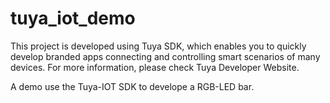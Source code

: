 # tuya_iot_demo
This project is developed using Tuya SDK, which enables you to quickly develop branded apps connecting and controlling smart scenarios of many devices. For more information, please check Tuya Developer Website.

A demo use the Tuya-IOT SDK to develope a RGB-LED bar.
